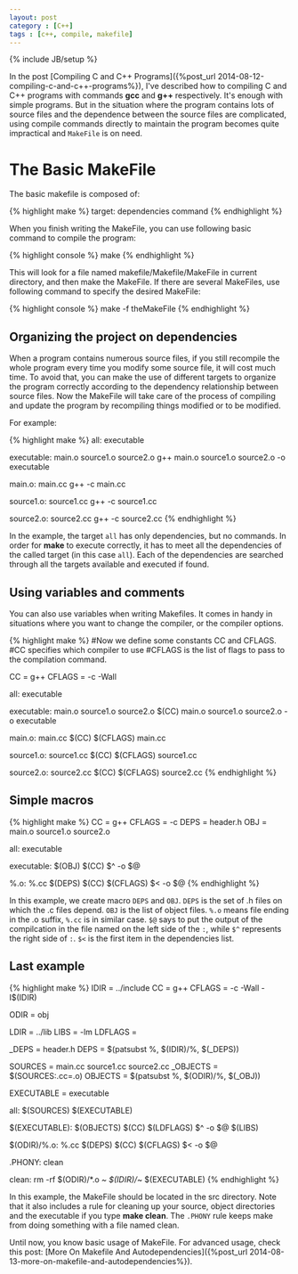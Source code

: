 ```yaml
---
layout: post
category : [C++]
tags : [c++, compile, makefile]
---
```

{% include JB/setup %}

In the post [Compiling C and C++ Programs]({%post_url 2014-08-12-compiling-c-and-c++-programs%}), I've described how to
compiling C and C++ programs with commands **gcc** and **g++** respectively. It's enough with simple programs. But in
the situation where the program contains lots of source files and the dependence between the source files are
complicated, using compile commands directly to maintain the program becomes quite impractical and `MakeFile` is on
need.

# The Basic MakeFile

The basic makefile is composed of:

{% highlight make %}
target: dependencies
    command
{% endhighlight %}

When you finish writing the MakeFile, you can use following basic command to compile the program:

{% highlight console %}
make
{% endhighlight %}

This will look for a file named makefile/Makefile/MakeFile in current directory, and then make the MakeFile. If there
are several MakeFiles, use following command to specify the desired MakeFile:

{% highlight console %}
make -f theMakeFile
{% endhighlight %}

<!-- more -->

## Organizing the project on dependencies

When a program contains numerous source files, if you still recompile the whole program every time you modify some
source file, it will cost much time. To avoid that, you can make the use of different targets to organize the program
correctly according to the dependency relationship between source files. Now the MakeFile will take care of the process
of compiling and update the program by recompiling things modified or to be modified.

For example:

{% highlight make %}
all: executable

executable: main.o source1.o source2.o
    g++ main.o source1.o source2.o -o executable

main.o: main.cc
    g++ -c main.cc

source1.o: source1.cc
    g++ -c source1.cc

source2.o: source2.cc
    g++ -c source2.cc
{% endhighlight %}

In the example, the target `all` has only dependencies, but no commands. In order for **make** to execute correctly, it
has to meet all the dependencies of the called target (in this case `all`). Each of the dependencies are searched
through all the targets available and executed if found.

## Using variables and comments

You can also use variables when writing Makefiles. It comes in handy in situations where you want to change the
compiler, or the compiler options.

{% highlight make %}
#Now we define some constants CC and CFLAGS.
#CC specifies which compiler to use
#CFLAGS is the list of flags to pass to the compilation command.

CC = g++
CFLAGS = -c -Wall

all: executable

executable: main.o source1.o source2.o
    $(CC) main.o source1.o source2.o -o executable

main.o: main.cc
    $(CC) $(CFLAGS) main.cc

source1.o: source1.cc
    $(CC) $(CFLAGS) source1.cc

source2.o: source2.cc
    $(CC) $(CFLAGS) source2.cc
{% endhighlight %}

## Simple macros

{% highlight make %}
CC = g++
CFLAGS = -c
DEPS = header.h
OBJ = main.o source1.o source2.o

all: executable

executable: $(OBJ)
    $(CC) $^ -o $@

%.o: %.cc $(DEPS)
    $(CC) $(CFLAGS) $< -o $@
{% endhighlight %}

In this example, we create macro `DEPS` and `OBJ`. `DEPS` is the set of .h files on which the .c files depend. `OBJ` is
the list of object files. `%.o` means file ending in the .o suffix, `%.cc` is in similar case. `$@` says to put the
output of the compilcation in the file named on the left side of the `:`, while `$^` represents the right side of `:`.
`$<` is the first item in the dependencies list.

## Last example

{% highlight make %}
IDIR = ../include
CC = g++
CFLAGS = -c -Wall -I$(IDIR)

ODIR = obj

LDIR = ../lib
LIBS = -lm
LDFLAGS =

_DEPS = header.h
DEPS = $(patsubst %, $(IDIR)/%, $(_DEPS))

SOURCES = main.cc source1.cc source2.cc
_OBJECTS = $(SOURCES:.cc=.o)
OBJECTS = $(patsubst %, $(ODIR)/%, $(_OBJ))

EXECUTABLE = executable

all: $(SOURCES) $(EXECUTABLE)

$(EXECUTABLE): $(OBJECTS)
    $(CC) $(LDFLAGS) $^ -o $@ $(LIBS)

$(ODIR)/%.o: %.cc $(DEPS)
    $(CC) $(CFLAGS) $< -o $@

.PHONY: clean

clean:
    rm -rf $(ODIR)/*.o *~ $(IDIR)/*~ $(EXECUTABLE)
{% endhighlight %}

In this example, the MakeFile should be located in the src directory. Note that it also includes a rule for cleaning up
your source, object directories and the executable if you type **make clean**. The `.PHONY` rule keeps make from doing
something with a file named clean.

Until now, you know basic usage of MakeFile. For advanced usage, check this post:
[More On Makefile And Autodependencies]({%post_url 2014-08-13-more-on-makefile-and-autodependencies%}).